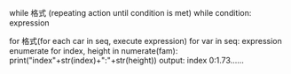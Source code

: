 while
格式 (repeating action until condition is met)
  while condition:
    expression

for
格式(for each car in seq, execute expression)
  for var in seq:
    expression
enumerate
  for index, height in numerate(fam):
    print("index"+str(index)+":"+str(height))
  output: index 0:1.73......
